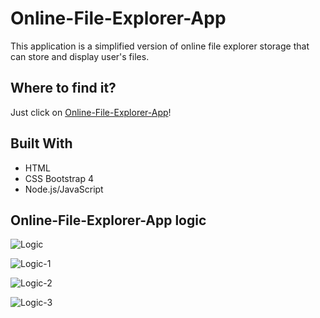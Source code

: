 # Online-File-Explorer-App

This application is a simplified version of online file explorer storage that can store and display user's files. 

## Where to find it?

Just click on [Online-File-Explorer-App](https://innawebdev.offyoucode.co.uk/mogo/)! 

## Built With
<ul>
    <li>HTML</li>
    <li>CSS Bootstrap 4</li>
	<li>Node.js/JavaScript</li>
</ul>

## Online-File-Explorer-App logic

![Logic](https://user-images.githubusercontent.com/25894229/71831633-4714ac00-3077-11ea-87a6-0ad476346c77.PNG)

![Logic-1](https://user-images.githubusercontent.com/25894229/71831707-74f9f080-3077-11ea-807d-53457cfffb93.PNG)

![Logic-2](https://user-images.githubusercontent.com/25894229/71831713-775c4a80-3077-11ea-94ff-7ce9432901f3.PNG)

![Logic-3](https://user-images.githubusercontent.com/25894229/71831718-79260e00-3077-11ea-8147-b4a8a3119ef0.PNG)
